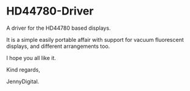 # HD44780-Driver
A driver for the HD44780 based displays.

It is a simple easily portable affair with support for vacuum fluorescent displays, and different arrangements too.

I hope you all like it.

Kind regards,


JennyDigital.
